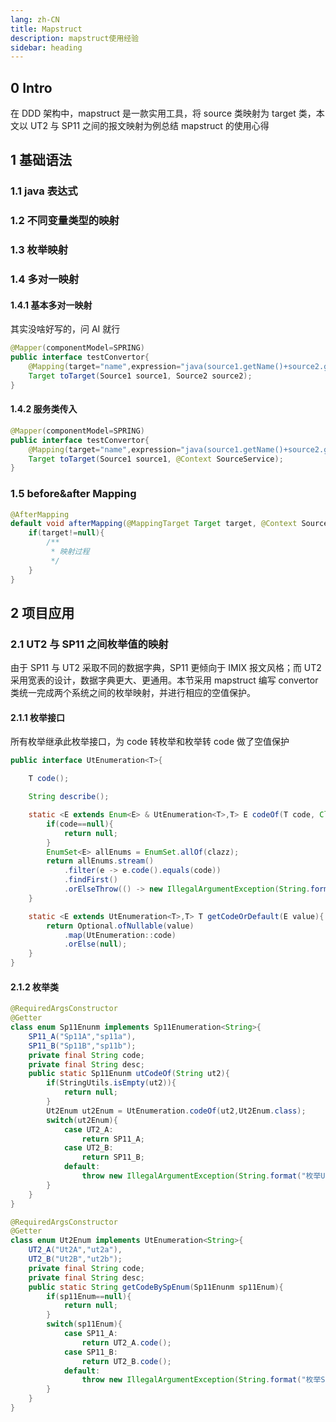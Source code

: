 ```yaml
---
lang: zh-CN
title: Mapstruct
description: mapstruct使用经验
sidebar: heading
---
```


## 0 Intro

在 DDD 架构中，mapstruct 是一款实用工具，将 source 类映射为 target 类，本文以 UT2 与 SP11 之间的报文映射为例总结 mapstruct 的使用心得

## 1 基础语法

### 1.1 java 表达式

### 1.2 不同变量类型的映射

### 1.3 枚举映射

### 1.4 多对一映射

#### 1.4.1 基本多对一映射

其实没啥好写的，问 AI 就行

```java
@Mapper(componentModel=SPRING)
public interface testConvertor{
    @Mapping(target="name",expression="java(source1.getName()+source2.getName())")
    Target toTarget(Source1 source1, Source2 source2);
}
```

#### 1.4.2 服务类传入

```java
@Mapper(componentModel=SPRING)
public interface testConvertor{
    @Mapping(target="name",expression="java(source1.getName()+source2.getName())")
    Target toTarget(Source1 source1, @Context SourceService);
}
```

### 1.5 before&after Mapping

```java
@AfterMapping
default void afterMapping(@MappingTarget Target target, @Context SourceService sourceService){
    if(target!=null){
        /**
         * 映射过程
         */
    }
}
```

## 2 项目应用

### 2.1 UT2 与 SP11 之间枚举值的映射

由于 SP11 与 UT2 采取不同的数据字典，SP11 更倾向于 IMIX 报文风格；而 UT2 采用宽表的设计，数据字典更大、更通用。本节采用 mapstruct 编写 convertor 类统一完成两个系统之间的枚举映射，并进行相应的空值保护。

#### 2.1.1 枚举接口

所有枚举继承此枚举接口，为 code 转枚举和枚举转 code 做了空值保护

```java
public interface UtEnumeration<T>{

    T code();

    String describe();

    static <E extends Enum<E> & UtEnumeration<T>,T> E codeOf(T code, Class<E> clazz) {
        if(code==null){
            return null;
        }
        EnumSet<E> allEnums = EnumSet.allOf(clazz);
        return allEnums.stream()
            .filter(e -> e.code().equals(code))
            .findFirst()
            .orElseThrow(() -> new IllegalArgumentException(String.format("枚举：[%s]不存在枚举项：[%s]",clazz.getName(),code)));
    }

    static <E extends UtEnumeration<T>,T> T getCodeOrDefault(E value){
        return Optional.ofNullable(value)
            .map(UtEnumeration::code)
            .orElse(null);
    }
}
```

#### 2.1.2 枚举类

```java
@RequiredArgsConstructor
@Getter
class enum Sp11Enunm implements Sp11Enumeration<String>{
    SP11_A("Sp11A","sp11a"),
    SP11_B("Sp11B","sp11b");
    private final String code;
    private final String desc;
    public static Sp11Enunm utCodeOf(String ut2){
        if(StringUtils.isEmpty(ut2)){
            return null;
        }
        Ut2Enum ut2Enum = UtEnumeration.codeOf(ut2,Ut2Enum.class);
        switch(ut2Enum){
            case UT2_A:
                return SP11_A;
            case UT2_B:
                return SP11_B;
            default:
                throw new IllegalArgumentException(String.format("枚举Ut2Enunm:[%s]无法映射到系统内枚举[%s]",ut2,"Sp11Enunm"));
        }
    }
}

@RequiredArgsConstructor
@Getter
class enum Ut2Enum implements UtEnumeration<String>{
    UT2_A("Ut2A","ut2a"),
    UT2_B("Ut2B","ut2b");
    private final String code;
    private final String desc;
    public static String getCodeBySpEnum(Sp11Enunm sp11Enum){
        if(sp11Enum==null){
            return null;
        }
        switch(sp11Enum){
            case SP11_A:
                return UT2_A.code();
            case SP11_B:
                return UT2_B.code();
            default:
                throw new IllegalArgumentException(String.format("枚举Sp11Enunm:[%s]无法映射到报盘枚举[%s]",sp11Enum.code(),"Ut2Enunm"));
        }
    }
}


```
